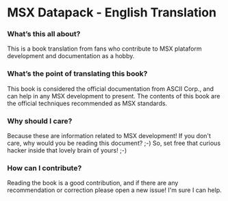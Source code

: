 # MSX Datapack - English Translation

### What’s this all about?
This is a book translation from fans who contribute to MSX plataform
development and documentation as a hobby.

### What’s the point of translating this book?
This book is considered the official documentation from ASCII Corp., and can
help in any MSX development to present. The contents of this book are the official
techniques recommended as MSX standards.

### Why should I care?
Because these are information related to MSX development! If you don't care, why
would you be reading this document? ;-)
So, set free that curious hacker inside that lovely brain of yours! ;-)

### How can I contribute?
Reading the book is a good contribution, and if there are any recommendation or
correction please open a new issue! I'm sure I can help.
